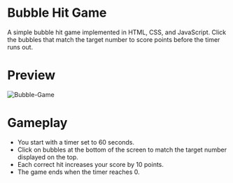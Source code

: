 # Bubble Hit Game

A simple bubble hit game implemented in HTML, CSS, and JavaScript. Click the bubbles that match the target number to score points before the timer runs out.

# Preview

![Bubble-Game ](https://github.com/krushnarout/bubble-hit/assets/129386740/4932b985-ec25-4a44-859e-505937a7caa4)

# Gameplay

- You start with a timer set to 60 seconds.
- Click on bubbles at the bottom of the screen to match the target number displayed on the top.
- Each correct hit increases your score by 10 points.
- The game ends when the timer reaches 0.
